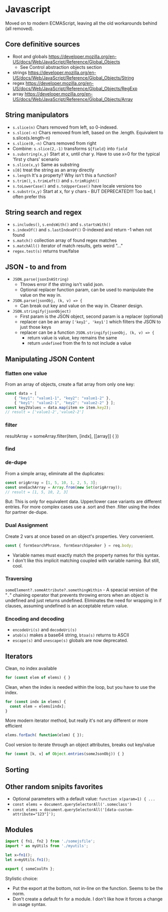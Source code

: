 # Javascript

Moved on to modern ECMAScript, leaving all the old workarounds behind (all removed).

## Core definitive sources

* Root and globals <https://developer.mozilla.org/en-US/docs/Web/JavaScript/Reference/Global_Objects>
  * See Control abstraction objects section
* strings <https://developer.mozilla.org/en-US/docs/Web/JavaScript/Reference/Global_Objects/String>
* regex <https://developer.mozilla.org/en-US/docs/Web/JavaScript/Reference/Global_Objects/RegExp>
* array <https://developer.mozilla.org/en-US/docs/Web/JavaScript/Reference/Global_Objects/Array>

## String manipulators

* `s.slice(n)` Chars removed from left, so 0-indexed.
* `s.slice(-n)` Chars removed from left, based on the .length. Equivalent to s.slice(s.length-n)
* `s.slice(0,-n)` Chars removed from right
* Combine: `s.slice(2,-1)` transforms `${field}` into `field`
* `s.substring(x,y)` Start at x, until char y. Have to use x=0 for the typical 'first y chars' scenario
* `s.slice(x,y)` Same as substring
* `s[0]` treat the string as an array directly
* `s.length` It's a property? Why isn't this a function?
* `s.trim()`, `s.trimLeft()` and `s.trimRight()`
* `s.toLowerCase()` and `s.toUpperCase()` have locale versions too
* `s.substr(x,y)` Start at x, for y chars - BUT DEPRECATED!!! Too bad, I often prefer this

## String search and regex

* `s.includes()`, `s.endsWith()` and `s.startsWith()`
* `s.indexOf()` and `s.lastIndexOf()` 0-indexed and return -1 when not found
* `s.match()` collection array of found regex matches
* `s.matchAll()` iterator of match results, gets weird "..."
* `regex.test(s)` returns true/false

## JSON - to and from

* `JSON.parse(jsonInAString)`
  * Throws error if the string isn't valid json.
  * Optional replacer function param, can be used to manipulate the value on the way in.
* `JSON.parse(jsonObj, (k, v) => {`
  * Can break out key and value on the way in. Cleaner design.
* `JSON.stringify(jsonObject)`
  * First param is the JSON object, second param is a replacer (optional)
  * replacer can be an array `['key2', 'key1']` which filters the JSON to just those keys
  * replacer can be a function `JSON.stringify(jsonObj, (k, v) => {`
    * return value is value, key remains the same
    * return `undefined` from the fn to not include a value

## Manipulating JSON Content

### flatten one value

From an array of objects, create a flat array from only one key:

```javascript
const data = [
    { "key1": "value1-1", "key2": "value1-2" },
    { "key1": "value2-1", "key2": "value2-2" } ];
const key2Values = data.map(item => item.key2);
// result = ['value1-2','value2-2']
```

### filter

resultArray = someArray.filter(item, [indx], [[array]] { })

### find

### de-dupe

From a simple array, eliminate all the duplicates:

```javascript
const origArray = [1, 5, 10, 1, 2, 5, 3];
const oneEachArray = Array.from(new Set(origArray));
// result = [1, 5, 10, 2, 3]
```

But: This is only for equivalent data. Upper/lower case variants are different entries. For more complex cases use a .sort and then .filter using the index for partner de-dupe.

### Dual Assignment

Create 2 vars at once based on an object's properties. Very convenient.

```javascript
const { formSearchPhrase, formSearchSpeaker } = req.body;
```

* Variable names must exactly match the property names for this syntax.
* I don't like this implicit matching coupled with variable naming. But still, cool.

### Traversing

```someElement?.someAttribute?.somethingWithin``` - A speacial version of the "```.```" chaining operator that prevents throwing errors when an object is undefined and just returns undefined. Eliminates the need for wrapping in if clauses, assuming undefined is an acceptable return value.

### Encoding and decoding

* `encodeUri(s)` and `decodeUri(s)`
* `atob(s)` makes a base64 string, `btoa(s)` returns to ASCII
* `escape(s)` and `unescape(s)` globals are now deprecated.

## Iterators

Clean, no index available

```javascript
for (const elem of elems) { }
```

Clean, when the index is needed within the loop, but you have to use the index.

```javascript
for (const indx in elems) { 
  const elem = elems[indx];
}
```

More modern iterator method, but really it's not any different or more efficient

```javascript
elems.forEach( function(elem) { });
```

Cool version to iterate through an object attributes, breaks out key/value

```javascript
for (const [k, v] of Object.entries(someJsonObj)) { }
```

## Sorting

## Other random snipits favorites

* Optional parameters with a default value: `function x(param=1) { ...`
* `const elems = document.querySelectorAll('.someclass')`
* `const elems = document.querySelectorAll('[data-custom-attribute="123"]');`

## Modules

```javascript
import { fn1, fn2 } from './somejsfile';
import * as myUtils from './myutils';

let x=fn1();
let x=myUtils.fn1();

export { someCoolFn };
```

Stylistic choice:

* Put the export at the bottom, not in-line on the function. Seems to be the norm.
* Don't create a default fn for a module. I don't like how it forces a change in usage syntax.
